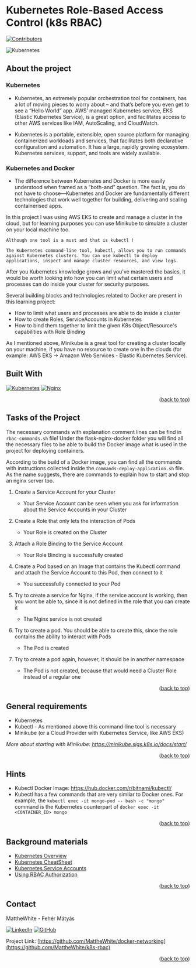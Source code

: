 <a name="readme-top"></a>

# Kubernetes Role-Based Access Control (k8s RBAC)

[![Contributors][contributors-shield]][contributors-url]

![Kubernetes](https://i0.wp.com/softwareengineeringdaily.com/wp-content/uploads/2019/01/Kubernetes_New.png?resize=730%2C389&ssl=1)


## About the project

### Kubernetes
- Kubernetes, an extremely popular orchestration tool for containers, has a lot of moving pieces to worry about – and that’s before you even get to see a “Hello World” app. AWS’ managed Kubernetes service, EKS (Elastic Kubernetes Service), is a great option, and facilitates access to other AWS services like IAM, AutoScaling, and CloudWatch.

- Kubernetes is a portable, extensible, open source platform for managing containerized workloads and services, that facilitates both declarative configuration and automation. It has a large, rapidly growing ecosystem. Kubernetes services, support, and tools are widely available.


### Kubernetes and Docker
- The difference between Kubernetes and Docker is more easily understood when framed as a “both-and” question. The fact is, you do not have to choose—Kubernetes and Docker are fundamentally different technologies that work well together for building, delivering and scaling containerised apps.


In this project I was using AWS EKS to create and manage a cluster in the cloud, but for learning purposes you can use Minikube to simulate a cluster on your local machine too.

`Although one tool is a must and that is kubectl !`

`The Kubernetes command-line tool, kubectl, allows you to run commands against Kubernetes clusters. You can use kubectl to deploy applications, inspect and manage cluster resources, and view logs.`

After you Kubernetes knowledge grows and you've mastered the basics, it would be worth looking into how you can limit what certain users and processes can do inside your cluster for security purposes.

Several building blocks and technologies related to Docker are present in this learning project:
* How to limit what users and processes are able to do inside a cluster
* How to create Roles, ServiceAccounts in Kubernetes
* How to bind them together to limit the given K8s Object/Resource's capabilities with Role Binding

As I mentioned above, Minikube is a great tool for creating a cluster locally on your machine, if you have no resource to create one in the clouds (for example: AWS EKS -> Amazon Web Services - Elastic Kubernetes Service).


## Built With

[![Kubernetes][kubernetes-shield]][kubernetes-url]
[![Nginx][nginx-shield]][nginx-url]


<p align="right">(<a href="#readme-top">back to top</a>)</p>


## Tasks of the Project
The necessary commands with explanation comment lines can be find in `rbac-commands.sh` file!
Under the flask-nginx-docker folder you will find all the necessary files to be able to build the Docker image what is used in the project for deploying containers.

According to the build of a Docker image, you can find all the commands with instructions collected inside the `commands-deploy-application.sh` file. As the name suggests, there are commands to explain how to start and stop an nginx server too.

1. Create a Service Account for your Cluster
    - Your Service Account can be seen when you ask for information about the Service Accounts in your Cluster

2. Create a Role that only lets the interaction of Pods
    - Your Role is created on the Cluster

3. Attach a Role Binding to the Service Account
    - Your Role Binding is successfully created

4. Create a Pod based on an Image that contains the Kubectl command and attach the Service Account to this Pod, then connect to it
    - You successfully connected to your Pod

5. Try to create a service for Nginx, if the service account is working, then you wont be able to, since it is not defined in the role that you can create it
    - The Nginx service is not created

6. Try to create a pod. You should be able to create this, since the role contains the ability to interact with Pods
    - The Pod is created

7. Try to create a pod again, however, it should be in another namespace
    - The Pod is not created, because that would need a Cluster Role instead of a regular one

<p align="right">(<a href="#readme-top">back to top</a>)</p>


## General requirements

* Kubernetes
* Kubectl - As mentioned above this command-line tool is necessary
* Minikube (or a Cloud Provider with Kubernetes Service, like AWS EKS)

_More about starting with Minikube: https://minikube.sigs.k8s.io/docs/start/_

<p align="right">(<a href="#readme-top">back to top</a>)</p>


## Hints

- Kubectl Docker Image: https://hub.docker.com/r/bitnami/kubectl/
- Kubectl has a few commands that are very similar to Docker ones. For example, the ```kubectl exec -it mongo-pod -- bash -c "mongo"``` command is the Kubernetes counterpart of ```docker exec -it <CONTAINER_ID> mongo```

<p align="right">(<a href="#readme-top">back to top</a>)</p>


## Background materials

- <i class="far fa-exclamation"></i> [Kubernetes Overview](https://kubernetes.io/docs/concepts/overview/)
- <i class="far fa-exclamation"></i> [Kubernetes CheatSheet](https://kubernetes.io/docs/reference/kubectl/cheatsheet/)
- <i class="far fa-exclamation"></i> [Kubernetes Service Accounts](https://kubernetes.io/docs/tasks/configure-pod-container/configure-service-account/)
- <i class="far fa-exclamation"></i> [Using RBAC Authorization](https://kubernetes.io/docs/reference/access-authn-authz/rbac/)

<p align="right">(<a href="#readme-top">back to top</a>)</p>


## Contact

MattheWhite - Fehér Mátyás

[![LinkedIn][linkedin-shield]][linkedin-url]
[![GitHub][github-shield]][github-url]

Project Link: [https://github.com/MattheWhite/docker-networking](https://github.com/MattheWhite/k8s-rbac)

<p align="right">(<a href="#readme-top">back to top</a>)</p>


[contributors-shield]: https://img.shields.io/github/contributors/MattheWhite/k8s-rbac.svg?style=for-the-badge
[contributors-url]: https://github.com/MattheWhite/k8s-rbac
[kubernetes-shield]: https://img.shields.io/badge/kubernetes-%23326ce5.svg?style=for-the-badge&logo=kubernetes&logoColor=white
[kubernetes-url]: https://kubernetes.io/docs/home/
[nginx-shield]: https://img.shields.io/badge/nginx-%23009639.svg?style=for-the-badge&logo=nginx&logoColor=white
[nginx-url]: https://www.nginx.com/
[linkedin-shield]: https://img.shields.io/badge/-LinkedIn-black.svg?style=for-the-badge&logo=linkedin&colorB=349
[linkedin-url]: https://www.linkedin.com/in/matyas-feher/
[github-shield]: https://img.shields.io/badge/-GitHub-black.svg?style=for-the-badge&logo=github&colorB=947
[github-url]: https://github.com/MattheWhite
